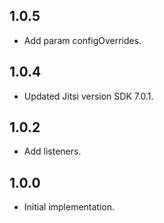 ## 1.0.5
* Add param configOverrides.

## 1.0.4
* Updated Jitsi version SDK 7.0.1.

## 1.0.2
* Add listeners.

## 1.0.0
* Initial implementation. 
